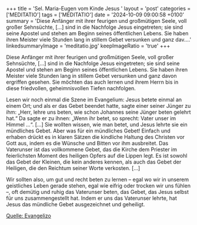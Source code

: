 +++
title = 'Sel. Maria-Eugen vom Kinde Jesus  '
layout = 'post'
categories = ['MEDITATIO']
tags = ['MEDITATIO']
date = '2024-10-09 09:00:58 +0100'
summary = 'Diese Anfänger mit ihrer feurigen und großmütigen Seele, voll großer Sehnsüchte, […] sind in die Nachfolge Jesus eingetreten; sie sind seine Apostel und stehen am Beginn seines öffentlichen Lebens. Sie haben ihren Meister viele Stunden lang in stillem Gebet versunken und ganz dav....'
linkedsummaryImage = 'meditatio.jpg'
keepImageRatio = 'true'
+++
 
Diese Anfänger mit ihrer feurigen und großmütigen Seele, voll großer Sehnsüchte, […] sind in die Nachfolge Jesus eingetreten; sie sind seine Apostel und stehen am Beginn seines öffentlichen Lebens. Sie haben ihren Meister viele Stunden lang in stillem Gebet versunken und ganz davon ergriffen gesehen.<!--more--> Sie möchten das auch lernen und ihrem Herrn bis in diese friedvollen, geheimnisvollen Tiefen nachfolgen. 

Lesen wir noch einmal die Szene im Evangelium: Jesus betete einmal an einem Ort; und als er das Gebet beendet hatte, sagte einer seiner Jünger zu ihm: „Herr, lehre uns beten, wie schon Johannes seine Jünger beten gelehrt hat.“ Da sagte er zu ihnen: „Wenn ihr betet, so sprecht: Vater unser im Himmel …“. […] Sie wollten wissen, wie man betet, und Jesus lehrte sie ein mündliches Gebet. Aber was für ein mündliches Gebet! Einfach und erhaben drückt es in klaren Sätzen die kindliche Haltung des Christen vor Gott aus, indem es die Wünsche und Bitten vor ihm ausbreitet. Das Vaterunser ist das vollkommene Gebet, das die Kirche dem Priester im feierlichsten Moment des heiligen Opfers auf die Lippen legt. Es ist sowohl das Gebet der Kleinen, die kein anderes kennen, als auch das Gebet der Heiligen, die den Reichtum seiner Worte verkosten. […]
 
Wir sollten also, um gut und recht beten zu lernen – egal wo wir in unserem geistliches Leben gerade stehen, egal wie eifrig oder trocken wir uns fühlen –, oft demütig und ruhig das Vaterunser beten, das Gebet, das Jesus selbst für uns zusammengestellt hat. Indem er uns das Vaterunser lehrte, hat Jesus das mündliche Gebet ausgezeichnet und geheiligt.



[Quelle: Evangelizo](https://evangeliumtagfuertag.org/DE/gospel)
